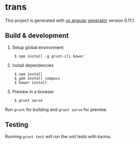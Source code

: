 # trans

This project is generated with [yo angular generator](https://github.com/yeoman/generator-angular)
version 0.11.1.

## Build & development

1. Setup global environment

        $ npm install -g grunt-cli bower

1. Install dependencies

        $ npm install
        $ gem install compass
        $ bower install

1. Preview in a browser

        $ grunt serve

Run `grunt` for building and `grunt serve` for preview.

## Testing

Running `grunt test` will run the unit tests with karma.
